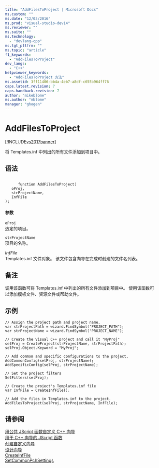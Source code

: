 ```yaml
---
title: "AddFilesToProject | Microsoft Docs"
ms.custom: ""
ms.date: "12/03/2016"
ms.prod: "visual-studio-dev14"
ms.reviewer: ""
ms.suite: ""
ms.technology: 
  - "devlang-cpp"
ms.tgt_pltfrm: ""
ms.topic: "article"
f1_keywords: 
  - "AddFilesToProject"
dev_langs: 
  - "C++"
helpviewer_keywords: 
  - "AddFilesToProject 方法"
ms.assetid: 3ff11406-bb4a-4eb7-a8df-c655b964ff76
caps.latest.revision: 7
caps.handback.revision: 7
author: "mikeblome"
ms.author: "mblome"
manager: "ghogen"
---
```

# AddFilesToProject
[!INCLUDE[vs2017banner](../assembler/inline/includes/vs2017banner.md)]

将 Templates.inf 中列出的所有文件添加到项目中。  
  
## 语法  
  
```  
  
      function AddFilesToProject(   
   oProj,   
   strProjectName,   
   InfFile    
);  
```  
  
#### 参数  
 `oProj`  
 选定的项目。  
  
 `strProjectName`  
 项目的名称。  
  
 *InfFile*  
 Templates.inf 文件对象。  该文件包含向导在完成时创建的文件名列表。  
  
## 备注  
 调用该函数可将 Templates.inf 中列出的所有文件添加到项目中。  使用该函数可以添加模板文件、资源文件或帮助文件。  
  
## 示例  
  
```  
// Assign the project path and project name.  
var strProjectPath = wizard.FindSymbol("PROJECT_PATH");  
var strProjectName = wizard.FindSymbol("PROJECT_NAME");  
  
// Create the Visual C++ project and call it "MyProj"  
selProj = CreateProject(strProjectName, strProjectPath);  
selProj.Object.Keyword = "MyProj";  
  
// Add common and specific configurations to the project.  
AddCommonConfig(selProj, strProjectName);  
AddSpecificConfig(selProj, strProjectName);  
  
// Set the project filters  
SetFilters(selProj);  
  
// Create the project's Templates.inf file   
var InfFile = CreateInfFile();  
  
// Add the files in Templates.inf to the project.  
AddFilesToProject(selProj, strProjectName, InfFile);  
```  
  
## 请参阅  
 [用公共 JScript 函数自定义 C\+\+ 向导](../ide/customizing-cpp-wizards-with-common-jscript-functions.md)   
 [用于 C\+\+ 向导的 JScript 函数](../ide/jscript-functions-for-cpp-wizards.md)   
 [创建自定义向导](../ide/creating-a-custom-wizard.md)   
 [设计向导](../ide/designing-a-wizard.md)   
 [CreateInfFile](../ide/createinffile.md)   
 [SetCommonPchSettings](../ide/setcommonpchsettings.md)